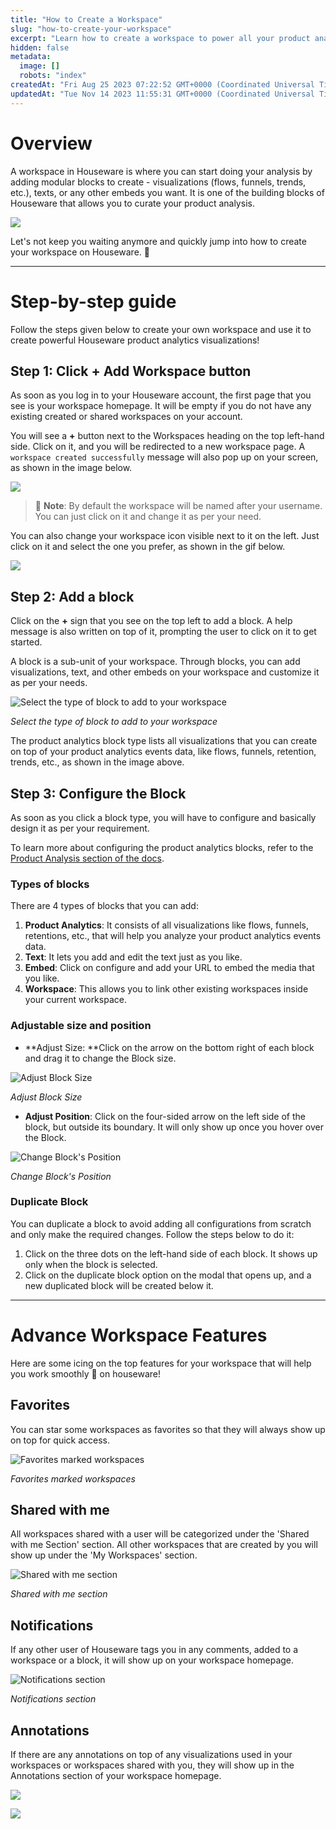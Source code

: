 ```yaml
---
title: "How to Create a Workspace"
slug: "how-to-create-your-workspace"
excerpt: "Learn how to create a workspace to power all your product analytics visualizations"
hidden: false
metadata: 
  image: []
  robots: "index"
createdAt: "Fri Aug 25 2023 07:22:52 GMT+0000 (Coordinated Universal Time)"
updatedAt: "Tue Nov 14 2023 11:55:31 GMT+0000 (Coordinated Universal Time)"
---
```

# Overview

A workspace in Houseware is where you can start doing your analysis by adding modular blocks to create - visualizations (flows, funnels, trends, etc.), texts, or any other embeds you want. It is one of the building blocks of Houseware that allows you to curate your product analysis.

![](https://files.readme.io/687356a-image_16.png)


Let's not keep you waiting anymore and quickly jump into how to create your workspace on Houseware. 🤩

***

# Step-by-step guide

Follow the steps given below to create your own workspace and use it to create powerful Houseware product analytics visualizations!

## Step 1: Click + Add Workspace button

As soon as you log in to your Houseware account, the first page that you see is your workspace homepage. It will be empty if you do not have any existing created or shared workspaces on your account. 

You will see a **+** button next to the Workspaces heading on the top left-hand side. Click on it, and you will be redirected to a new workspace page. A `workspace created successfully` message will also pop up on your screen, as shown in the image below.

![](https://files.readme.io/d6d7072-Screenshot_2023-08-25_at_1.19.01_PM.png)


> 👀 **Note**: By default the workspace will be named after your username. You can just click on it and change it as per your need.

You can also change your workspace icon visible next to it on the left. Just click on it and select the one you prefer, as shown in the gif below.

![](https://files.readme.io/1e1fa1f-change_ws_icon.gif)


## Step 2: Add a block

Click on the **+** sign that you see on the top left to add a block. A help message is also written on top of it, prompting the user to click on it to get started.

A block is a sub-unit of your workspace. Through blocks, you can add visualizations, text, and other embeds on your workspace and customize it as per your needs.

![Select the type of block to add to your workspace](https://files.readme.io/2bc678f-Screenshot_2023-08-25_at_1.26.39_PM.png)

*Select the type of block to add to your workspace*


The product analytics block type lists all visualizations that you can create on top of your product analytics events data, like flows, funnels, retention, trends, etc., as shown in the image above. 

## Step 3: Configure the Block

As soon as you click a block type, you will have to configure and basically design it as per your requirement. 

To learn more about configuring the product analytics blocks, refer to the [Product Analysis section of the docs](https://docs.houseware.io/docs/funnels).

### Types of blocks

There are 4 types of blocks that you can add:

1. **Product Analytics**: It consists of all visualizations like flows, funnels, retentions, etc., that will help you analyze your product analytics events data.
2. **Text**: It lets you add and edit the text just as you like.
3. **Embed**: Click on configure and add your URL to embed the media that you like.
4. **Workspace**: This allows you to link other existing workspaces inside your current workspace.

### Adjustable size and position

- **Adjust Size: **Click on the arrow on the bottom right of each block and drag it to change the Block size. 

![Adjust Block Size](https://files.readme.io/162b351-block_size_adjust.gif)

*Adjust Block Size*


- **Adjust Position**: Click on the four-sided arrow on the left side of the block, but outside its boundary. It will only show up once you hover over the Block.

![Change Block's Position](https://files.readme.io/36a95c2-block_position_adjust.gif)

*Change Block's Position*


### Duplicate Block

You can duplicate a block to avoid adding all configurations from scratch and only make the required changes. Follow the steps below to do it:

1. Click on the three dots on the left-hand side of each block. It shows up only when the block is selected.
2. Click on the duplicate block option on the modal that opens up, and a new duplicated block will be created below it.

***

# Advance Workspace Features

Here are some icing on the top features for your workspace that will help you work smoothly 🧈 on houseware!

## Favorites

You can star some workspaces as favorites so that they will always show up on top for quick access.

![Favorites marked workspaces](https://files.readme.io/1ce3b8f-Screenshot_2023-08-25_at_1.39.48_PM.png)

*Favorites marked workspaces*


## Shared with me

All workspaces shared with a user will be categorized under the 'Shared with me Section' section. All other workspaces that are created by you will show up under the 'My Workspaces' section.

![Shared with me section](https://files.readme.io/9b2897c-Screenshot_2023-09-20_at_4.51.24_PM.png)

*Shared with me section*


## Notifications

If any other user of Houseware tags you in any comments, added to a workspace or a block, it will show up on your workspace homepage.

![Notifications section](https://files.readme.io/e1780fb-Screenshot_2023-08-25_at_1.41.40_PM.png)

*Notifications section*


## Annotations

If there are any annotations on top of any visualizations used in your workspaces or workspaces shared with you, they will show up in the Annotations section of your workspace homepage.

![](https://files.readme.io/63abe2e-Screenshot_2023-08-25_at_1.45.46_PM.png)


![](https://files.readme.io/2c811b4-Screenshot_2023-08-25_at_1.39.48_PM.png)
